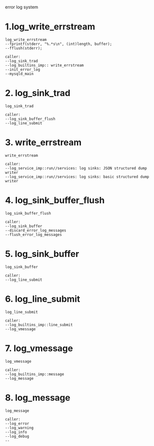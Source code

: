 error log system

# 1.log_write_errstream

	log_write_errstream
	--fprintf(stderr, "%.*s\n", (int)length, buffer);
	--fflush(stderr);
	
	caller:
	--log_sink_trad
	--log_builtins_imp:: write_errstream
	--init_error_log
	--mysqld_main
	
	
# 2. log_sink_trad
	log_sink_trad
	
	caller:
	--log_sink_buffer_flush
	--log_line_submit
	
# 3. write_errstream
	write_errstream
	
	caller:
	--log_service_imp::run//services: log sinks: JSON structured dump writer  
	--log_service_imp::run//services: log sinks: basic structured dump writer
	


# 4. log_sink_buffer_flush
	log_sink_buffer_flush
	
	caller:
	--log_sink_buffer
	--discard_error_log_messages
	--flush_error_log_messages


# 5. log_sink_buffer
	log_sink_buffer
	
	caller:
	--log_line_submit
	
	
# 6. log_line_submit
	log_line_submit
	
	caller:
	--log_builtins_imp::line_submit
	--log_vmessage
	
# 7. log_vmessage
	log_vmessage
	
	caller:
	--log_builtins_imp::message
	--log_message
	
# 8. log_message
	log_message
	
	caller:
	--log_error
	--log_warning
	--log_info
	--log_debug
	--
	
	
	
	

	
	
	
	
	
	
	
	
	